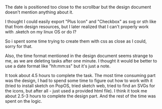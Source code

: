 The date is positioned too close to the scrollbar but the design document doesn't mention anything about it.

I thought I could easily export "Plus Icon" and "Checkbox" as svg or sth like that from
design resources, but I later realized that I can't properly work with .sketch on my linux OS or do I?

So i spent some time trying to create them with css as close as I could, sorry for that.

Also, the time format mentioned in the design document seems strange to me, as we are deleting tasks after one minute.
I thought it would be better to use a date format like "hh:mm:ss" but it's just a note.

It took about 4.5 hours to complete the task.
The most time consuming part was the design, I had to spend some time to figure out how to work with it (tried to install sketch on PopOS, tried sketch web, tried to find an SVGs for the icons, but after all - just used a provided html file).
I think it took me about 2.5-3 hours to complete the design part. And the rest of the time was spent on the logic.
